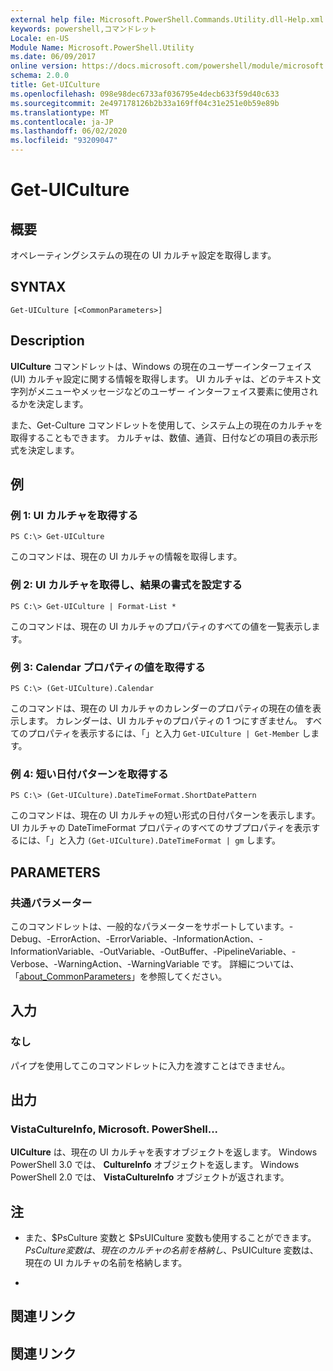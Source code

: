 ```yaml
---
external help file: Microsoft.PowerShell.Commands.Utility.dll-Help.xml
keywords: powershell,コマンドレット
Locale: en-US
Module Name: Microsoft.PowerShell.Utility
ms.date: 06/09/2017
online version: https://docs.microsoft.com/powershell/module/microsoft.powershell.utility/get-uiculture?view=powershell-5.1&WT.mc_id=ps-gethelp
schema: 2.0.0
title: Get-UICulture
ms.openlocfilehash: 098e98dec6733af036795e4decb633f59d40c633
ms.sourcegitcommit: 2e497178126b2b33a169ff04c31e251e0b59e89b
ms.translationtype: MT
ms.contentlocale: ja-JP
ms.lasthandoff: 06/02/2020
ms.locfileid: "93209047"
---
```

# Get-UICulture

## 概要
オペレーティングシステムの現在の UI カルチャ設定を取得します。

## SYNTAX

```
Get-UICulture [<CommonParameters>]
```

## Description
**UICulture** コマンドレットは、Windows の現在のユーザーインターフェイス (UI) カルチャ設定に関する情報を取得します。
UI カルチャは、どのテキスト文字列がメニューやメッセージなどのユーザー インターフェイス要素に使用されるかを決定します。

また、Get-Culture コマンドレットを使用して、システム上の現在のカルチャを取得することもできます。
カルチャは、数値、通貨、日付などの項目の表示形式を決定します。

## 例

### 例 1: UI カルチャを取得する

```
PS C:\> Get-UICulture
```

このコマンドは、現在の UI カルチャの情報を取得します。

### 例 2: UI カルチャを取得し、結果の書式を設定する

```
PS C:\> Get-UICulture | Format-List *
```

このコマンドは、現在の UI カルチャのプロパティのすべての値を一覧表示します。

### 例 3: Calendar プロパティの値を取得する

```
PS C:\> (Get-UICulture).Calendar
```

このコマンドは、現在の UI カルチャのカレンダーのプロパティの現在の値を表示します。
カレンダーは、UI カルチャのプロパティの 1 つにすぎません。
すべてのプロパティを表示するには、「」と入力 `Get-UICulture | Get-Member` します。

### 例 4: 短い日付パターンを取得する

```
PS C:\> (Get-UICulture).DateTimeFormat.ShortDatePattern
```

このコマンドは、現在の UI カルチャの短い形式の日付パターンを表示します。
UI カルチャの DateTimeFormat プロパティのすべてのサブプロパティを表示するには、「」と入力 `(Get-UICulture).DateTimeFormat | gm` します。

## PARAMETERS

### 共通パラメーター
このコマンドレットは、一般的なパラメーターをサポートしています。-Debug、-ErrorAction、-ErrorVariable、-InformationAction、-InformationVariable、-OutVariable、-OutBuffer、-PipelineVariable、-Verbose、-WarningAction、-WarningVariable です。 詳細については、「[about_CommonParameters](https://go.microsoft.com/fwlink/?LinkID=113216)」を参照してください。

## 入力

### なし
パイプを使用してこのコマンドレットに入力を渡すことはできません。

## 出力

### VistaCultureInfo, Microsoft. PowerShell...
**UICulture** は、現在の UI カルチャを表すオブジェクトを返します。
Windows PowerShell 3.0 では、 **CultureInfo** オブジェクトを返します。
Windows PowerShell 2.0 では、 **VistaCultureInfo** オブジェクトが返されます。

## 注

* また、$PsCulture 変数と $PsUICulture 変数も使用することができます。 $PsCulture 変数は、現在のカルチャの名前を格納し、$PsUICulture 変数は、現在の UI カルチャの名前を格納します。

*

## 関連リンク

## 関連リンク
